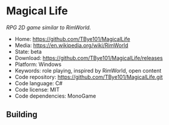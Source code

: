 # Magical Life

_RPG 2D game similar to RimWorld._

- Home: https://github.com/TBye101/MagicalLife
- Media: https://en.wikipedia.org/wiki/RimWorld
- State: beta
- Download: https://github.com/TBye101/MagicalLife/releases
- Platform: Windows
- Keywords: role playing, inspired by RimWorld, open content
- Code repository: https://github.com/TBye101/MagicalLife.git
- Code language: C#
- Code license: MIT
- Code dependencies: MonoGame

## Building

